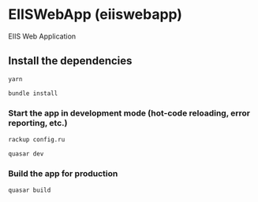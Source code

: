 # EIISWebApp (eiiswebapp)

EIIS Web Application

## Install the dependencies
```bash
yarn
```
```bash
bundle install
```

### Start the app in development mode (hot-code reloading, error reporting, etc.)
```bash
rackup config.ru
```
```bash
quasar dev
```

### Build the app for production
```bash
quasar build
```
